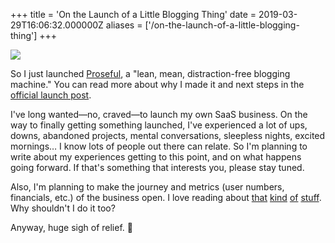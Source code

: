 +++
title = 'On the Launch of a Little Blogging Thing'
date = 2019-03-29T16:06:32.000000Z
aliases = ['/on-the-launch-of-a-little-blogging-thing']
+++

![](/1692db12-96b2-4931-b24d-4cb9d70c997d.png)

So I just launched [Proseful](https://proseful.com), a "lean, mean, distraction-free blogging machine." You can read more about why I made it and next steps in the [official launch post](https://blog.proseful.com/introducing-proseful).

I've long wanted—no, craved—to launch my own SaaS business. On the way to finally getting something launched, I've experienced a lot of ups, downs, abandoned projects, mental conversations, sleepless nights, excited mornings… I know lots of people out there can relate. So I'm planning to write about my experiences getting to this point, and on what happens going forward. If that's something that interests you, please stay tuned.

Also, I'm planning to make the journey and metrics (user numbers, financials, etc.) of the business open. I love reading about [that](http://www.coryzue.com/writing/road-to-passive-income-part-2/) [kind](https://blog.inkdrop.info/how-i-built-a-markdown-editor-earning-1300-mo-profit-inkdrop-ddf6ad702c42) [of](https://blog.simpleanalytics.io/what-is-wrong-with-developers) [stuff](https://www.candyjapan.com/behind-the-scenes). Why shouldn't I do it too?

Anyway, huge sigh of relief. 🕺
